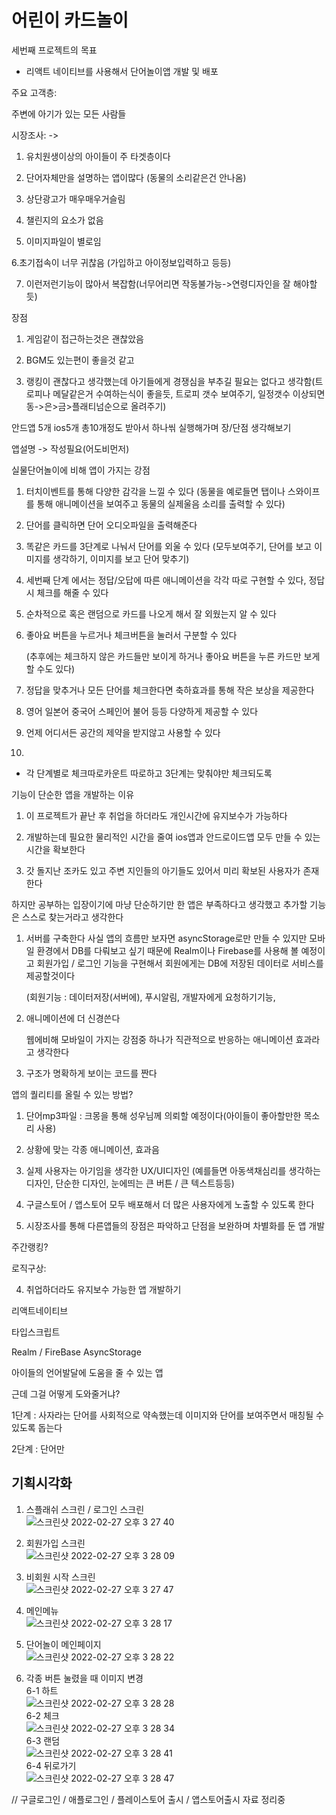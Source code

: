 # 어린이 카드놀이
세번째 프로젝트의 목표

- 리액트 네이티브를 사용해서 단어놀이앱 개발 및 배포



주요 고객층:

주변에 아기가 있는 모든 사람들



시장조사: -> 

1. 유치원생이상의 아이들이 주 타겟층이다

2. 단어자체만을 설명하는 앱이많다 (동물의 소리같은건 안나옴)

3. 상단광고가 매우매우거슬림

4. 챌린지의 요소가 없음

5. 이미지파일이 별로임

6.초기접속이 너무 귀찮음 (가입하고 아이정보입력하고 등등)

7. 이런저런기능이 많아서 복잡함(너무어리면 작동불가능->연령디자인을 잘 해야할듯)﻿



장점﻿

1. 게임같이 접근하는것은 괜찮았음﻿

2. BGM도 있는편이 좋을것 같고

3. 랭킹이 괜찮다고 생각했는데 아기들에게 경쟁심을 부추길 필요는 없다고 생각함(트로피나 메달같은거 수여하는식이 좋을듯, 트로피 갯수 보여주기, 일정갯수 이상되면 동->은>금>플래티넘순으로 올려주기)



안드앱 5개 ios5개 총10개정도 받아서 하나씪 실행해가며 장/단점 생각해보기

앱설명 -> 작성필요(어도비먼저)

실물단어놀이에 비해 앱이 가지는 강점

1. 터치이벤트를 통해 다양한 감각을 느낄 수 있다
   (동물을 예로들면 탭이나 스와이프를 통해 애니메이션을 보여주고 동물의 실제울음 소리를 출력할 수 있다)
2. 단어를 클릭하면 단어 오디오파일을 출력해준다

3. 똑같은 카드를 3단계로 나눠서 단어를 외울 수 있다
    (모두보여주기, 단어를 보고 이미지를 생각하기, 이미지를 보고 단어 맞추기)

4. 세번째 단계 에서는 정답/오답에 따른 애니메이션을 각각 따로 구현할 수 있다, 정답시 체크를 해줄 수 있다

5. 순차적으로 혹은 랜덤으로 카드를 나오게 해서 잘 외웠는지 알 수 있다

6. 좋아요 버튼을 누르거나 체크버튼을 눌러서 구분할 수 있다

    (추후에는 체크하지 않은 카드들만 보이게 하거나 좋아요 버튼을 누른 카드만 보게 할 수도 있다)

7. 정답을 맞추거나 모든 단어를 체크한다면 축하효과를 통해 작은 보상을 제공한다

8. 영어 일본어 중국어 스페인어 불어 등등 다양하게 제공할 수 있다

9. 언제 어디서든 공간의 제약을 받지않고 사용할 수 있다

10. 

* 각 단계별로 체크따로카운트 따로하고 3단계는 맞춰야만 체크되도록



기능이 단순한 앱을 개발하는 이유

1. 이 프로젝트가 끝난 후 취업을 하더라도 개인시간에 유지보수가 가능하다

2. 개발하는데 필요한 물리적인 시간을 줄여 ios앱과 안드로이드앱 모두 만들 수 있는 시간을 확보한다

3. 갓 돌지난 조카도 있고 주변 지인들의 아기들도 있어서 미리 확보된 사용자가 존재한다



하지만 공부하는 입장이기에 마냥 단순하기만 한 앱은 부족하다고 생각했고 추가할 기능은 스스로 찾는거라고 생각한다

1. 서버를 구축한다
   사실 앱의 흐름만 보자면 asyncStorage로만 만들 수 있지만
   모바일 환경에서 DB를 다뤄보고 싶기 때문에 Realm이나 Firebase를 사용해 볼 예정이고
   회원가입 / 로그인 기능을 구현해서 회원에게는 DB에 저장된 데이터로 서비스를 제공할것이다

   (회원기능 : 데이터저장(서버에), 푸시알림, 개발자에게 요청하기기능, 

2. 애니메이션에 더 신경쓴다

   웹에비해 모바일이 가지는 강점중 하나가 직관적으로 반응하는 애니메이션 효과라고 생각한다

3. 구조가 명확하게 보이는 코드를 짠다



앱의 퀄리티를 올릴 수 있는 방법?

1. 단어mp3파일 : 크몽을 통해 성우님께 의뢰할 예정이다(아이들이 좋아할만한 목소리 사용)

2. 상황에 맞는 각종 애니메이션, 효과음

3. 실제 사용자는 아기임을 생각한 UX/UI디자인
   (예를들면 아동색채심리를 생각하는 디자인, 단순한 디자인, 눈에띄는  큰 버튼 / 큰 텍스트등등)

4. 구글스토어 / 앱스토어 모두 배포해서 더 많은 사용자에게 노출할 수 있도록 한다

5. 시장조사를 통해 다른앱들의 장점은 파악하고 단점을 보완하며 차별화를 둔 앱 개발



주간랭킹?







로직구상: 











4. 취업하더라도 유지보수 가능한 앱 개발하기



리액트네이티브

타입스크립트

Realm / FireBase
AsyncStorage



아이들의 언어발달에 도움을 줄 수 있는 앱

근데 그걸 어떻게 도와줄거냐?

1단계 : 사자라는 단어를 사회적으로 약속했는데 이미지와 단어를 보여주면서 매칭될 수있도록 돕는다

2단계 : 단어만



## 기획시각화

1. 스플래쉬 스크린 / 로그인 스크린  
![스크린샷 2022-02-27 오후 3 27 40](https://user-images.githubusercontent.com/81023768/155871234-0f408fdb-0abd-4880-a52e-8be2c3259db1.png)  

2. 회원가입 스크린  
![스크린샷 2022-02-27 오후 3 28 09](https://user-images.githubusercontent.com/81023768/155871250-c818f01d-4077-468b-8feb-6854db747e63.png)  

3. 비회원 시작 스크린  
![스크린샷 2022-02-27 오후 3 27 47](https://user-images.githubusercontent.com/81023768/155871263-3aa3f42c-9671-47e6-b02d-4741403f5076.png)  

4. 메인메뉴  
![스크린샷 2022-02-27 오후 3 28 17](https://user-images.githubusercontent.com/81023768/155871271-e86e2968-e89b-4def-b207-e32c3974ddcd.png)  

5. 단어놀이 메인페이지  
![스크린샷 2022-02-27 오후 3 28 22](https://user-images.githubusercontent.com/81023768/155871278-dc08c29b-c103-4156-b14b-7887f2a6d7a2.png)  


6. 각종 버튼 눌렸을 때 이미지 변경    
6-1 하트  
![스크린샷 2022-02-27 오후 3 28 28](https://user-images.githubusercontent.com/81023768/155871288-dd603602-d541-4cd8-a78a-e85b9b1c7ac0.png)  
6-2 체크   
![스크린샷 2022-02-27 오후 3 28 34](https://user-images.githubusercontent.com/81023768/155871293-ea4ea5d7-fddf-4133-9936-858dfa12d03c.png)  
6-3 랜덤  
![스크린샷 2022-02-27 오후 3 28 41](https://user-images.githubusercontent.com/81023768/155871301-7d7c8c7c-77be-4bc8-bfa7-2b4527a12acf.png)  
6-4 뒤로가기  
![스크린샷 2022-02-27 오후 3 28 47](https://user-images.githubusercontent.com/81023768/155871304-d5fc8999-f1fc-4890-8048-c7b92511e075.png)  

//
구글로그인 / 애플로그인 / 플레이스토어 출시 / 앱스토어출시
자료 정리중








